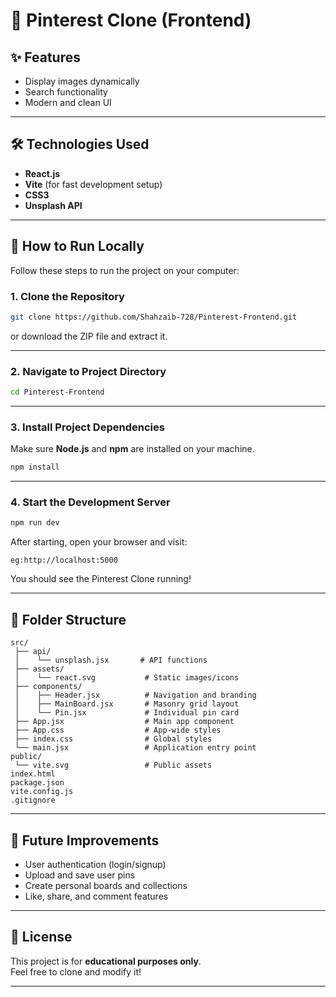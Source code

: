 # 📌 Pinterest Clone (Frontend)

## ✨ Features

- Display images dynamically
- Search functionality 
- Modern and clean UI

---

## 🛠 Technologies Used

- **React.js**
- **Vite** (for fast development setup)
- **CSS3** 
- **Unsplash API** 

---

## 🚀 How to Run Locally

Follow these steps to run the project on your computer:

### 1. Clone the Repository

```bash
git clone https://github.com/Shahzaib-728/Pinterest-Frontend.git
```

or download the ZIP file and extract it.

---

### 2. Navigate to Project Directory

```bash
cd Pinterest-Frontend
```

---

### 3. Install Project Dependencies

Make sure **Node.js** and **npm** are installed on your machine.

```bash
npm install
```

---

### 4. Start the Development Server

```bash
npm run dev
```

After starting, open your browser and visit:

```
eg:http://localhost:5000
```

You should see the Pinterest Clone running!

---

## 📁 Folder Structure

```plaintext
src/
 ├── api/
 │    └── unsplash.jsx       # API functions 
 ├── assets/
 │    └── react.svg           # Static images/icons
 ├── components/
 │    ├── Header.jsx          # Navigation and branding
 │    ├── MainBoard.jsx       # Masonry grid layout
 │    └── Pin.jsx             # Individual pin card
 ├── App.jsx                  # Main app component
 ├── App.css                  # App-wide styles
 ├── index.css                # Global styles
 └── main.jsx                 # Application entry point
public/
 └── vite.svg                 # Public assets
index.html
package.json
vite.config.js
.gitignore
```

---


## 🚧 Future Improvements

- User authentication (login/signup)
- Upload and save user pins
- Create personal boards and collections
- Like, share, and comment features

---

## 🧾 License

This project is for **educational purposes only**.  
Feel free to clone and modify it!

---



